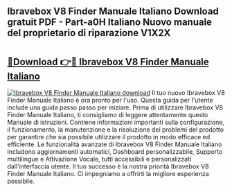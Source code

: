 ## Ibravebox V8 Finder Manuale Italiano Download gratuit PDF - Part-a0H Italiano Nuovo manuale del proprietario di riparazione V1X2X

# <h2><a href="http://df9oqo.blite.top/?on=Ibravebox+V8+Finder+Manuale+Italiano">🔗Download 👉🔴 Ibravebox V8 Finder Manuale Italiano</a></h2>

[![Ibravebox V8 Finder Manuale Italiano download](https://i.imgur.com/lujVjoI.png)](http://df9oqo.blite.top/?on=Ibravebox+V8+Finder+Manuale+Italiano)
Il tuo nuovo Ibravebox V8 Finder Manuale Italiano è ora pronto per l'uso. Questa guida per l'utente include una guida passo passo per iniziare. Prima di utilizzare Ibravebox V8 Finder Manuale Italiano, ti consigliamo di leggere attentamente questo Manuale di istruzioni. Contiene informazioni importanti sulla configurazione, il funzionamento, la manutenzione e la risoluzione dei problemi del prodotto per garantire che sia possibile utilizzare il prodotto in modo efficace ed efficiente. Le funzionalità avanzate di Ibravebox V8 Finder Manuale Italiano includono aggiornamenti automatici, Dashboard personalizzabile, Supporto multilingue e Attivazione Vocale, tutti accessibili e personalizzati dall'interfaccia utente. Il tuo successo è la nostra priorità Ibravebox V8 Finder Manuale Italiano. Ci impegniamo a offrirti la migliore esperienza possibile.
